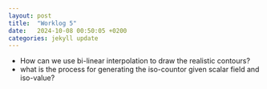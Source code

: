 ```yaml
---
layout: post
title:  "Worklog 5"
date:   2024-10-08 00:50:05 +0200
categories: jekyll update
---
```


* How can we use bi-linear interpolation to draw the realistic contours?
* what is the process for generating the iso-countor given scalar field and iso-value?